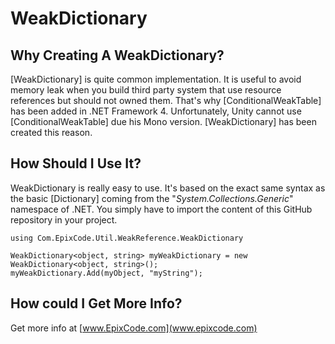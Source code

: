 WeakDictionary
==============

Why Creating A WeakDictionary?
--------------
[WeakDictionary] is quite common implementation. It is useful to avoid memory leak when you build third party system that use resource references but should not owned them. That's why [ConditionalWeakTable] has been added in .NET Framework 4. Unfortunately, Unity cannot use [ConditionalWeakTable] due his Mono version. [WeakDictionary] has been created this reason.

How Should I Use It?
--------------
WeakDictionary is really easy to use. It's based on the exact same syntax as the basic [Dictionary] coming from the "*System.Collections.Generic*" namespace of .NET. You simply have to import the content of this GitHub repository in your project.

	using Com.EpixCode.Util.WeakReference.WeakDictionary

	WeakDictionary<object, string> myWeakDictionary = new WeakDictionary<object, string>();
    myWeakDictionary.Add(myObject, "myString");

How could I Get More Info?
--------------
Get more info at [www.EpixCode.com](www.epixcode.com)